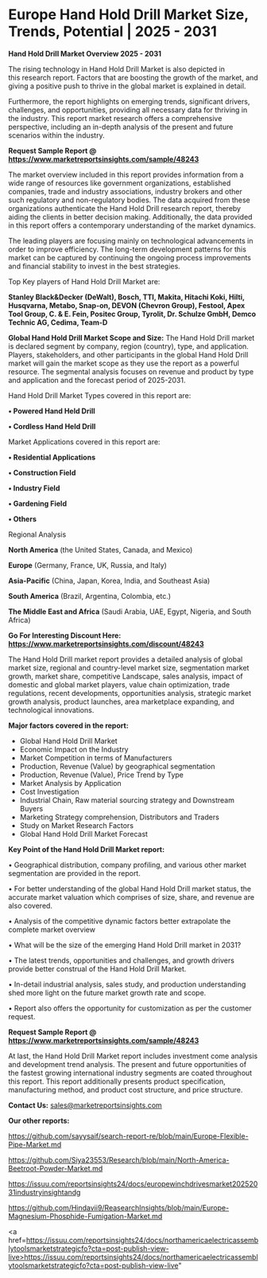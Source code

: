 # Europe Hand Hold Drill Market Size, Trends, Potential | 2025 - 2031

<Strong> Hand Hold Drill Market Overview 2025 - 2031</strong>

The rising technology in Hand Hold Drill Market is also depicted in this research report. Factors that are boosting the growth of the market, and giving a positive push to thrive in the global market is explained in detail.

Furthermore, the report highlights on emerging trends, significant drivers, challenges, and opportunities, providing all necessary data for thriving in the industry. This report market research offers a comprehensive perspective, including an in-depth analysis of the present and future scenarios within the industry.

<strong>Request Sample Report @ <a href=https://www.marketreportsinsights.com/sample/48243>https://www.marketreportsinsights.com/sample/48243</a></strong>

The market overview included in this report provides information from a wide range of resources like government organizations, established companies, trade and industry associations, industry brokers and other such regulatory and non-regulatory bodies. The data acquired from these organizations authenticate the Hand Hold Drill research report, thereby aiding the clients in better decision making. Additionally, the data provided in this report offers a contemporary understanding of the market dynamics.

The leading players are focusing mainly on technological advancements in order to improve efficiency. The long-term development patterns for this market can be captured by continuing the ongoing process improvements and financial stability to invest in the best strategies.

Top Key players of Hand Hold Drill Market are:

<strong>Stanley Black&Decker (DeWalt), Bosch, TTI, Makita, Hitachi Koki, Hilti, Husqvarna, Metabo, Snap-on, DEVON (Chevron Group), Festool, Apex Tool Group, C. & E. Fein, Positec Group, Tyrolit, Dr. Schulze GmbH, Demco Technic AG, Cedima, Team-D</strong>

<strong><b>Global Hand Hold Drill Market Scope and Size:</b></strong>
The Hand Hold Drill market is declared segment by company, region (country), type, and application. Players, stakeholders, and other participants in the global Hand Hold Drill market will gain the market scope as they use the report as a powerful resource. The segmental analysis focuses on revenue and product by type and application and the forecast period of 2025-2031.

Hand Hold Drill Market Types covered in this report are:

<strong>•  Powered Hand Held Drill

•  Cordless Hand Held Drill</strong>

Market Applications covered in this report are:

<strong>•  Residential Applications

•  Construction Field

•  Industry Field

•  Gardening Field

•  Others</strong> 

Regional Analysis

<strong>North America</strong> (the United States, Canada, and Mexico)

<strong>Europe</strong> (Germany, France, UK, Russia, and Italy)

<strong>Asia-Pacific</strong> (China, Japan, Korea, India, and Southeast Asia)

<strong>South America</strong> (Brazil, Argentina, Colombia, etc.)

<strong>The Middle East and Africa</strong> (Saudi Arabia, UAE, Egypt, Nigeria, and South Africa)

<strong>Go For Interesting Discount Here: <a href=https://www.marketreportsinsights.com/discount/48243>https://www.marketreportsinsights.com/discount/48243</a></strong>

The Hand Hold Drill market report provides a detailed analysis of global market size, regional and country-level market size, segmentation market growth, market share, competitive Landscape, sales analysis, impact of domestic and global market players, value chain optimization, trade regulations, recent developments, opportunities analysis, strategic market growth analysis, product launches, area marketplace expanding, and technological innovations.

<strong><b>Major factors covered in the report:</b></strong>
<ul>
  <li>Global Hand Hold Drill Market </li>
  <li>Economic Impact on the Industry</li>
  <li>Market Competition in terms of Manufacturers</li>
  <li>Production, Revenue (Value) by geographical segmentation</li>
  <li>Production, Revenue (Value), Price Trend by Type</li>
  <li>Market Analysis by Application</li>
  <li>Cost Investigation</li>
  <li>Industrial Chain, Raw material sourcing strategy and Downstream Buyers</li>
  <li>Marketing Strategy comprehension, Distributors and Traders</li>
  <li>Study on Market Research Factors</li>
  <li>Global Hand Hold Drill Market Forecast</li>
</ul>

<strong><b>Key Point of the Hand Hold Drill Market report:</b></strong>

• Geographical distribution, company profiling, and various other market segmentation are provided in the report.

• For better understanding of the global Hand Hold Drill market status, the accurate market valuation which comprises of size, share, and revenue are also covered.

• Analysis of the competitive dynamic factors better extrapolate the complete market overview

• What will be the size of the emerging Hand Hold Drill market in 2031?

• The latest trends, opportunities and challenges, and growth drivers provide better construal of the Hand Hold Drill Market.

• In-detail industrial analysis, sales study, and production understanding shed more light on the future market growth rate and scope.

• Report also offers the opportunity for customization as per the customer request.

<strong>Request Sample Report @ <a href=https://www.marketreportsinsights.com/sample/48243>https://www.marketreportsinsights.com/sample/48243</a></strong>

At last, the Hand Hold Drill Market report includes investment come analysis and development trend analysis. The present and future opportunities of the fastest growing international industry segments are coated throughout this report. This report additionally presents product specification, manufacturing method, and product cost structure, and price structure.

<strong>Contact Us:</strong>
sales@marketreportsinsights.com

<strong>Our other reports:</strong>

<a href=https://github.com/sayysaif/search-report-re/blob/main/Europe-Flexible-Pipe-Market.md>https://github.com/sayysaif/search-report-re/blob/main/Europe-Flexible-Pipe-Market.md</a>

<a href=https://github.com/Siya23553/Research/blob/main/North-America-Beetroot-Powder-Market.md>https://github.com/Siya23553/Research/blob/main/North-America-Beetroot-Powder-Market.md</a>

<a href=https://issuu.com/reportsinsights24/docs/europewinchdrivesmarket20252031industryinsightandg>https://issuu.com/reportsinsights24/docs/europewinchdrivesmarket20252031industryinsightandg</a>

<a href=https://github.com/Hindavii9/ReasearchInsights/blob/main/Europe-Magnesium-Phosphide-Fumigation-Market.md>https://github.com/Hindavii9/ReasearchInsights/blob/main/Europe-Magnesium-Phosphide-Fumigation-Market.md</a>

<a href=https://issuu.com/reportsinsights24/docs/northamericaelectricassemblytoolsmarketstrategicfo?cta=post-publish-view-live>https://issuu.com/reportsinsights24/docs/northamericaelectricassemblytoolsmarketstrategicfo?cta=post-publish-view-live</a>"
